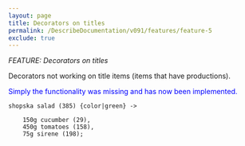 ```yaml
---
layout: page
title: Decorators on titles
permalink: /DescribeDocumentation/v091/features/feature-5
exclude: true
---
```

_FEATURE: Decorators on titles_

Decorators not working on title items (items that have productions).

<span style="color:blue">Simply the functionality was missing and has now been implemented.</span>

```
shopska salad (385) {color|green} ->
		
	150g cucumber (29),
	450g tomatoes (158),
	75g sirene (198);
```
